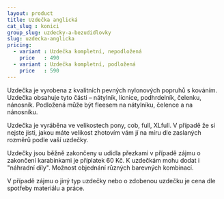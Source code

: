 ```yaml
---
layout: product
title: Uzdečka anglická
cat_slug : konici
group_slug: uzdecky-a-bezudidlovky
slug: uzdecka-anglicka
pricing:
  - variant : Uzdečka kompletní, nepodložená
    price   : 490
  - variant : Uzdečka kompletní, podložená
    price   : 590
---
```


Uzdečka je vyrobena z kvalitních pevných nylonových popruhů s kováním. 
Uzdečka obsahuje tyto části – nátylník, lícnice, podhrdelník, čelenku, nánosník.
Podložená může být fleesem na nátylníku, čelence a na nánosníku.

Uzdečka je vyráběna ve velikostech pony, cob, full, XLfull. 
V případě že si nejste jisti, jakou máte velikost zhotovím vám jí na míru dle zaslaných rozměrů podle vaší uzdečky.

Uzdečky jsou běžně zakončeny u udidla přezkami v případě zájmu o zakončení karabinkami je příplatek 60&nbsp;Kč.
K uzdečkám mohu dodat i "náhradní díly".
Možnost objednání různých barevných kombinací.


V případě zájmu o jiný typ uzdečky nebo o zdobenou uzdečku je cena dle spotřeby materiálu a práce.

